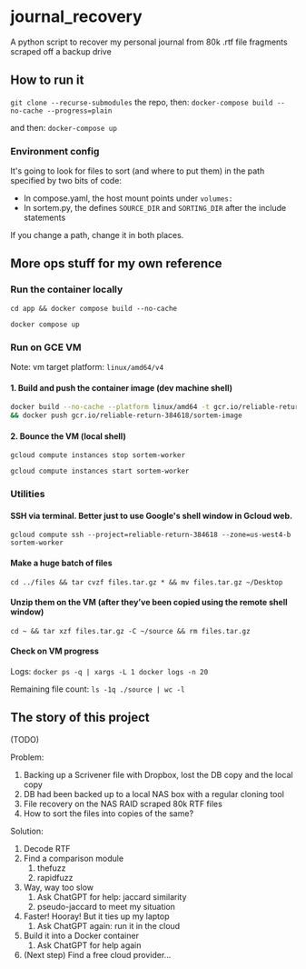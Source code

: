 # journal_recovery
A python script to recover my personal journal from 80k .rtf file fragments scraped off a backup drive

## How to run it
`git clone --recurse-submodules` the repo, then: `docker-compose build --no-cache --progress=plain`

and then: `docker-compose up`

### Environment config

It's going to look for files to sort (and where to put them) in the path specified by two bits of code:
* In compose.yaml, the host mount points under `volumes:`
* In sortem.py, the defines `SOURCE_DIR` and `SORTING_DIR` after the include statements

If you change a path, change it in both places.

## More ops stuff for my own reference
### Run the container locally
`cd app && docker compose build --no-cache`

`docker compose up`

### Run on GCE VM
Note: vm target platform: `linux/amd64/v4`

#### 1. Build and push the container image (dev machine shell)
```bash
docker build --no-cache --platform linux/amd64 -t gcr.io/reliable-return-384618/sortem-image . \
&& docker push gcr.io/reliable-return-384618/sortem-image
```

#### 2. Bounce the VM (local shell)
`gcloud compute instances stop sortem-worker`

`gcloud compute instances start sortem-worker`

### Utilities
#### SSH via terminal. Better just to use Google's shell window in Gcloud web.
`gcloud compute ssh --project=reliable-return-384618 --zone=us-west4-b sortem-worker`

#### Make a huge batch of files
`cd ../files && tar cvzf files.tar.gz * && mv files.tar.gz ~/Desktop`

#### Unzip them on the VM (after they’ve been copied using the remote shell window)
`cd ~ && tar xzf files.tar.gz -C ~/source && rm files.tar.gz`

#### Check on VM progress
Logs: `docker ps -q | xargs -L 1 docker logs -n 20`

Remaining file count: `ls -1q ./source | wc -l`

## The story of this project
(TODO)

Problem:
1. Backing up a Scrivener file with Dropbox, lost the DB copy and the local copy
1. DB had been backed up to a local NAS box with a regular cloning tool
1. File recovery on the NAS RAID scraped 80k RTF files
1. How to sort the files into copies of the same?

Solution:
1. Decode RTF
1. Find a comparison module
    1. thefuzz
    1. rapidfuzz
1. Way, way too slow
    1. Ask ChatGPT for help: jaccard similarity
    1. pseudo-jaccard to meet my situation
1. Faster! Hooray! But it ties up my laptop
    1. Ask ChatGPT again: run it in the cloud
1. Build it into a Docker container
    1. Ask ChatGPT for help again
1. (Next step) Find a free cloud provider...
